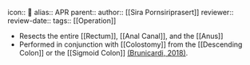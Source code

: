icon:: 🔪
alias:: APR
parent::
author:: [[Sira Pornsiriprasert]] 
reviewer::
review-date::
tags:: [[Operation]]

- Resects the entire [[Rectum]], [[Anal Canal]], and the [[Anus]]
- Performed in conjunction with [[Colostomy]] from the [[Descending Colon]] or the [[Sigmoid Colon]] [(Brunicardi, 2018)]([[References/brunicardiSchwartzsPrinciplesSurgery2018]]).